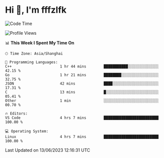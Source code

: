 # Hi 👋, I'm fffzlfk

<!--START_SECTION:waka-->
![Code Time](http://img.shields.io/badge/Code%20Time-227%20hrs%2041%20mins-blue)

![Profile Views](http://img.shields.io/badge/Profile%20Views-0-blue)

📊 **This Week I Spent My Time On** 

```text
🕑︎ Time Zone: Asia/Shanghai

💬 Programming Languages: 
C++                      1 hr 44 mins        ███████████░░░░░░░░░░░░░░   42.15 % 
Go                       1 hr 21 mins        ████████░░░░░░░░░░░░░░░░░   32.75 % 
JSON                     42 mins             ████░░░░░░░░░░░░░░░░░░░░░   17.31 % 
C                        13 mins             █░░░░░░░░░░░░░░░░░░░░░░░░   05.41 % 
Other                    1 min               ░░░░░░░░░░░░░░░░░░░░░░░░░   00.70 % 

🔥 Editors: 
VS Code                  4 hrs 7 mins        █████████████████████████   100.00 % 

💻 Operating System: 
Linux                    4 hrs 7 mins        █████████████████████████   100.00 % 
```


 Last Updated on 13/06/2023 12:16:31 UTC
<!--END_SECTION:waka-->
